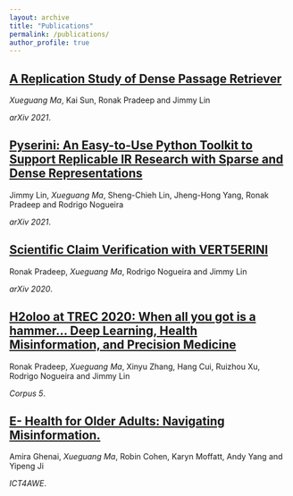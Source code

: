 ```yaml
---
layout: archive
title: "Publications"
permalink: /publications/
author_profile: true
---
```


## [A Replication Study of Dense Passage Retriever](https://arxiv.org/abs/2104.05740)

*Xueguang Ma*, Kai Sun, Ronak Pradeep and Jimmy Lin

_arXiv 2021_.

## [Pyserini: An Easy-to-Use Python Toolkit to Support Replicable IR Research with Sparse and Dense Representations](https://arxiv.org/abs/2102.10073)

Jimmy Lin, *Xueguang Ma*, Sheng-Chieh Lin, Jheng-Hong Yang, Ronak Pradeep and Rodrigo Nogueira

_arXiv 2021_.

## [Scientific Claim Verification with VERT5ERINI](https://arxiv.org/abs/2010.11930)

Ronak Pradeep, *Xueguang Ma*, Rodrigo Nogueira and Jimmy Lin

_arXiv 2020_.

## [H2oloo at TREC 2020: When all you got is a hammer... Deep Learning, Health Misinformation, and Precision Medicine](https://trec.nist.gov/pubs/trec29/papers/h2oloo.DL.HM.PM.pdf)

Ronak Pradeep, *Xueguang Ma*, Xinyu Zhang, Hang Cui, Ruizhou Xu, Rodrigo Nogueira and Jimmy Lin

_Corpus 5_.

## [E- Health for Older Adults: Navigating Misinformation.](https://trec.nist.gov/pubs/trec29/papers/h2oloo.DL.HM.PM.pdf)

Amira Ghenai, *Xueguang Ma*, Robin Cohen, Karyn Moffatt, Andy Yang and Yipeng Ji

_ICT4AWE_.


<!-- {% if author.googlescholar %}
  You can also find my articles on <u><a href="{{author.googlescholar}}">my Google Scholar profile</a>.</u>
{% endif %}

{% include base_path %}

{% for post in site.publications reversed %}
  {% include archive-single.html %}
{% endfor %} -->

